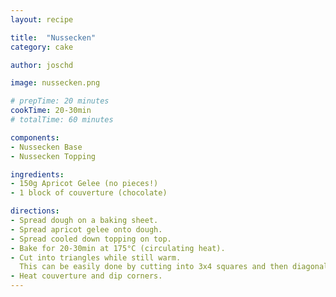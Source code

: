 ```yaml
---
layout: recipe

title:  "Nussecken"
category: cake

author: joschd

image: nussecken.png

# prepTime: 20 minutes
cookTime: 20-30min
# totalTime: 60 minutes

components:
- Nussecken Base 
- Nussecken Topping 

ingredients:
- 150g Apricot Gelee (no pieces!)
- 1 block of couverture (chocolate)

directions:
- Spread dough on a baking sheet.
- Spread apricot gelee onto dough.
- Spread cooled down topping on top.
- Bake for 20-30min at 175°C (circulating heat).
- Cut into triangles while still warm.
  This can be easily done by cutting into 3x4 squares and then diagonally.
- Heat couverture and dip corners. 
---
```

